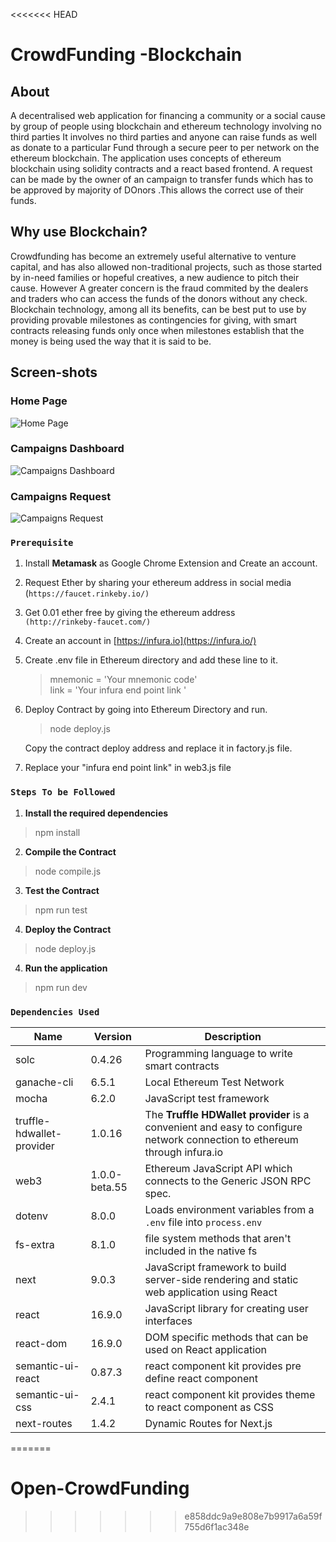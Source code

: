 <<<<<<< HEAD
# CrowdFunding -Blockchain 

## About
 A decentralised web application for financing a community or a social cause by group of people using blockchain and ethereum technology involving no third parties
It involves no third parties and anyone can raise funds as well as donate to a particular Fund through a secure peer to per network on the ethereum blockchain.
The application uses concepts of ethereum blockchain using solidity contracts and a react based frontend.
A request can be made by the owner of an campaign to transfer funds which has to be approved by majority of DOnors .This allows the correct use of their funds. 


## Why use Blockchain?
Crowdfunding has become an extremely useful alternative to venture capital, and has also allowed non-traditional projects, such as those started by in-need families or hopeful creatives, a new audience to pitch their cause.
However A greater concern is the fraud commited by the dealers and traders  who can access the funds of the donors without any check.
Blockchain technology, among all its benefits, can be best put to use by providing provable milestones as contingencies for giving, with smart contracts releasing funds only once when milestones establish that the money is being used the way that it is said to be.
## Screen-shots
### Home Page
![Home Page](https://drive.google.com/uc?export=view&id=1_uepSKJ43kZ2hiW7OUYZMPn9nX3EbhRj)
  
### Campaigns Dashboard

![Campaigns Dashboard](https://drive.google.com/uc?export=view&id=1RbM93-LrsbgpSObkTa5kp09OBDzH1Qxf)

### Campaigns Request
![Campaigns Request](https://drive.google.com/uc?export=view&id=1uU5qLDy6GXbEjedySqx6AJCxw9Ro57MC)

###  `Prerequisite`

 1. Install **Metamask** as Google Chrome Extension and Create an account.
 2.  Request Ether by sharing your ethereum address in social media <br>(`https://faucet.rinkeby.io/)`
 3. Get 0.01 ether free by giving the ethereum address <br>`(http://rinkeby-faucet.com/)`
 4. Create an account in [https://infura.io](https://infura.io/)
 5. Create .env file in Ethereum directory and add these line to it.
	 

	> mnemonic = 'Your mnemonic code' <br>
	link = 'Your infura end point link '
	
 6. Deploy Contract by going into Ethereum Directory and run.
	> node deploy.js

	Copy the contract deploy address and replace it in factory.js file.

 7. Replace your "infura end point link" in web3.js file

### `Steps To be Followed `
1. **Install the required dependencies**
 > npm install
 2. **Compile the Contract**
 > node compile.js
 3. **Test the Contract**
 > npm run test
 4. **Deploy the Contract**
 > node deploy.js
 4. **Run the application**
 > npm run dev
### `Dependencies Used`

| Name | Version | Description |
|--|--|--|
| solc | 0.4.26 | Programming language to write smart contracts |
| ganache-cli  | 6.5.1 | Local Ethereum Test Network |
| mocha | 6.2.0 | JavaScript test framework |
|truffle-hdwallet-provider | 1.0.16 | The **Truffle HDWallet provider** is a convenient and easy to configure network connection to ethereum through infura.io |
| web3 | 1.0.0-beta.55 | Ethereum JavaScript API which connects to the Generic JSON RPC spec. |
| dotenv| 8.0.0 | Loads environment variables from a `.env` file into `process.env`|
| fs-extra| 8.1.0 | file system methods that aren't included in the native fs |
| next | 9.0.3 | JavaScript framework to build server-side rendering and static web application using React |
| react | 16.9.0 | JavaScript library for creating user interfaces |
| react-dom | 16.9.0 | DOM specific methods that can be used on React application |
| semantic-ui-react | 0.87.3 | react component kit provides pre define react component |
| semantic-ui-css | 2.4.1 | react component kit provides theme to react component as CSS |
| next-routes | 1.4.2 | Dynamic Routes for Next.js |

=======
# Open-CrowdFunding
>>>>>>> e858ddc9a9e808e7b9917a6a59f755d6f1ac348e
